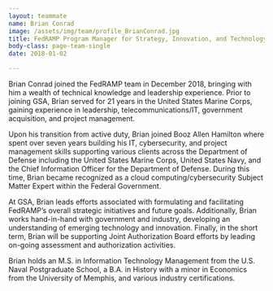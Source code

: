 ```yaml
---
layout: teammate
name: Brian Conrad
image: /assets/img/team/profile_BrianConrad.jpg
title: FedRAMP Program Manager for Strategy, Innovation, and Technology
body-class: page-team-single
date: 2018-01-02

---
```

Brian Conrad joined the FedRAMP team in December 2018, bringing with him a wealth of technical knowledge and leadership experience.  Prior to joining GSA, Brian served for 21 years in the United States Marine Corps, gaining experience in leadership, telecommunications/IT, government acquisition, and project management.  

Upon his transition from active duty, Brian joined Booz Allen Hamilton where spent over seven years building his IT, cybersecurity, and project management skills supporting various clients across the Department of Defense including the United States Marine Corps, United States Navy, and the Chief Information Officer for the Department of Defense. During this time, Brian became recognized as a cloud computing/cybersecurity Subject Matter Expert within the Federal Government.

At GSA, Brian leads efforts associated with formulating and facilitating FedRAMP’s overall strategic initiatives and future goals. Additionally, Brian works hand-in-hand with government and industry, developing an understanding of emerging technology and innovation. Finally, in the short term, Brian will be supporting Joint Authorization Board efforts by leading on-going assessment and authorization activities.  

Brian holds an M.S. in Information Technology Management from the U.S. Naval Postgraduate School, a B.A. in History with a minor in Economics from the University of Memphis, and various industry certifications.
